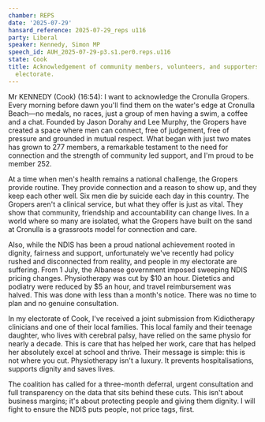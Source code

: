 ```yaml
---
chamber: REPS
date: '2025-07-29'
hansard_reference: 2025-07-29_reps u116
party: Liberal
speaker: Kennedy, Simon MP
speech_id: AUH_2025-07-29-p3.s1.per0.reps.u116
state: Cook
title: Acknowledgement of community members, volunteers, and supporters in the Cook
  electorate.
---
```


Mr KENNEDY (Cook) (16:54): I want to acknowledge the Cronulla Gropers. Every morning before dawn you'll find them on the water's edge at Cronulla Beach—no medals, no races, just a group of men having a swim, a coffee and a chat. Founded by Jason Dorahy and Lee Murphy, the Gropers have created a space where men can connect, free of judgement, free of pressure and grounded in mutual respect. What began with just two mates has grown to 277 members, a remarkable testament to the need for connection and the strength of community led support, and I'm proud to be member 252.

At a time when men's health remains a national challenge, the Gropers provide routine. They provide connection and a reason to show up, and they keep each other well. Six men die by suicide each day in this country. The Gropers aren't a clinical service, but what they offer is just as vital. They show that community, friendship and accountability can change lives. In a world where so many are isolated, what the Gropers have built on the sand at Cronulla is a grassroots model for connection and care.

Also, while the NDIS has been a proud national achievement rooted in dignity, fairness and support, unfortunately we've recently had policy rushed and disconnected from reality, and people in my electorate are suffering. From 1 July, the Albanese government imposed sweeping NDIS pricing changes. Physiotherapy was cut by $10 an hour. Dietetics and podiatry were reduced by $5 an hour, and travel reimbursement was halved. This was done with less than a month's notice. There was no time to plan and no genuine consultation.

In my electorate of Cook, I've received a joint submission from Kidiotherapy clinicians and one of their local families. This local family and their teenage daughter, who lives with cerebral palsy, have relied on the same physio for nearly a decade. This is care that has helped her work, care that has helped her absolutely excel at school and thrive. Their message is simple: this is not where you cut. Physiotherapy isn't a luxury. It prevents hospitalisations, supports dignity and saves lives.

The coalition has called for a three-month deferral, urgent consultation and full transparency on the data that sits behind these cuts. This isn't about business margins; it's about protecting people and giving them dignity. I will fight to ensure the NDIS puts people, not price tags, first.